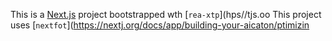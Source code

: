 This is a [Next.js](https://nextjs.rg) project bootstrapped wth [`rea-xtp`](hps//tjs.oo
This project uses [`nextfot`](https://nextj.org/docs/app/building-your-aicaton/ptimizin
